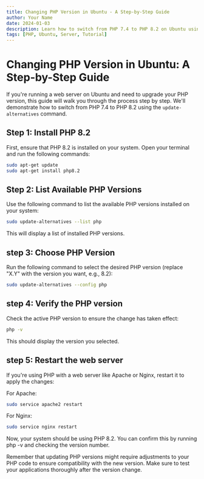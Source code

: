 ```yaml
---
title: Changing PHP Version in Ubuntu - A Step-by-Step Guide
author: Your Name
date: 2024-01-03
description: Learn how to switch from PHP 7.4 to PHP 8.2 on Ubuntu using the update-alternatives command.
tags: [PHP, Ubuntu, Server, Tutorial]
---
```


# Changing PHP Version in Ubuntu: A Step-by-Step Guide

If you're running a web server on Ubuntu and need to upgrade your PHP version, this guide will walk you through the process step by step. We'll demonstrate how to switch from PHP 7.4 to PHP 8.2 using the `update-alternatives` command.

## Step 1: Install PHP 8.2

First, ensure that PHP 8.2 is installed on your system. Open your terminal and run the following commands:

```bash
sudo apt-get update
sudo apt-get install php8.2
```

## Step 2: List Available PHP Versions

Use the following command to list the available PHP versions installed on your system:

```bash
sudo update-alternatives --list php
```

This will display a list of installed PHP versions.

## step 3: Choose PHP Version
Run the following command to select the desired PHP version (replace "X.Y" with the version you want, e.g., 8.2):

```bash
sudo update-alternatives --config php
```

## step 4: Verify the PHP version
Check the active PHP version to ensure the change has taken effect:

```bash
php -v
```
This should display the version you selected.

## step 5: Restart the web server
If you're using PHP with a web server like Apache or Nginx, restart it to apply the changes:

For Apache:

```bash
sudo service apache2 restart
```

For Nginx:

```bash
sudo service nginx restart
```

Now, your system should be using PHP 8.2. You can confirm this by running php -v and checking the version number.

Remember that updating PHP versions might require adjustments to your PHP code to ensure compatibility with the new version. Make sure to test your applications thoroughly after the version change.
